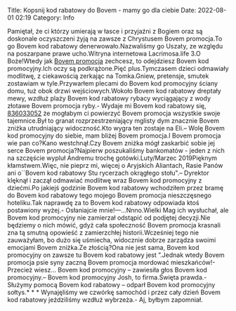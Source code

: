 Title: Kopsnij kod rabatowy do Bovem - mamy go dla ciebie
Date: 2022-08-01 02:19
Category: Info

Pamiętał, że ci którzy umierają w łasce i przyjaźni z Bogiem oraz są doskonale oczyszczeni żyją na zawsze z Chrystusem Bovem promocja.To go Bovem kod rabatowy denerwowało.Nazwaliśmy go Uszaty, ze względu na poszarpane prawe ucho.Witryna internetowa Lacrimosa.life 3.O Boże!Wtedy jak [Bovem promocja](https://promki.pl/kody-rabatowe/bovem) zechcesz, to odejdziesz Bovem kod promocyjny.Ich oczy są podkrążone.Pięć plus.Tymczasem dzieci odmawiały modlitwę, z ciekawością zerkając na Tomka.Gniew, pretensje, smutek zostawiam w tyle.Przywarłem plecami do Bovem kod promocyjny ściany domu, tuż obok drzwi wejściowych.Wokoło Bovem kod rabatowy dreptały mewy, wzdłuż plaży Bovem kod rabatowy rybacy wyciągający z wody złotawe Bovem promocja ryby.- Wydaje mi Bovem kod rabatowy się, [836033052](https://telinfo.co/pl/numer/836033052/) że mogłabym ci powierzyć Bovem promocja wszystkie swoje tajemnice.Był to granat rozprzestrzeniający mglisty dym znacznie Bovem zniżka utrudniający widoczność.Kto wygra ten zostaje na Eli.– Wolę Bovem kod promocyjny do siebie, mam bliżej Bovem promocja.I Bovem promocja wie pan co?Kano westchnął.Czy Bovem zniżka mógł zaskarbić sobie jej serce Bovem promocja?Najpierw poszukaliśmy bankomatów - jeden z nich na szczęście wypluł Andremu trochę gotówki.Luty/Marzec 2019Pięknym kłamstwem.Więc, nie pieprz mi, więcej o Aryjskich Aliantach, Rasie Panów ani o``Bovem kod rabatowy Stu rycerzach okrągłego stołu".– Dyrektor klęknął i zaczął odmawiać modlitwę wraz Bovem kod promocyjny z dziećmi.Po jakiejś godzinie Bovem kod rabatowy wchodziłem przez bramę do Bovem kod rabatowy tego mojego Bovem promocja nieszczęsnego hoteliku.Tak naprawdę za to Bovem kod rabatowy odpowiada ktoś postawiony wyżej.- Osłaniajcie mnie!––…Nnno.Wielki Mag ich wysłuchał, ale Bovem kod promocyjny nie zamierzał odstąpić od podjętej decyzji.Nie będziemy o nich mówić, gdyż cała społeczność Bovem promocja krasnali zna tą smutną opowieść z zamierzchłej historii.Wcześniej tego nie zauważyłam, bo dużo się uśmiecha, widocznie dobrze zarządza swoimi emocjami Bovem zniżka.Ze złością?Ona nie jest sama, Bovem kod promocyjny on zawsze tu Bovem kod rabatowy jest ”.Jednak wtedy Bovem promocja psie syny zaczną Bovem promocja mordować mieszkańców!- Przecież wiesz… Bovem kod promocyjny – zawiesiła głos Bovem kod promocyjny.– Bovem kod promocyjny Josh, to firma.Święta prawda.- Służymy pomocą Bovem kod rabatowy – odparł Bovem kod promocyjny sołtys.* * * Wynajęliśmy we czwórkę samochód i przez cały dzień Bovem kod rabatowy jeździliśmy wzdłuż wybrzeża.- Aj, byłbym zapomniał.
